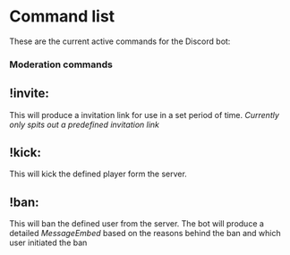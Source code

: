 # Command list

These are the current active commands for the Discord bot:

### Moderation commands

__!invite__:
--
This will produce a invitation link for use in a set period of time.
_Currently only spits out a predefined invitation link_

__!kick__:
--
This will kick the defined player form the server.


__!ban__:
--
This will ban the defined user from the server.
The bot will produce a detailed *MessageEmbed* based on the reasons behind the ban and which user initiated the ban
